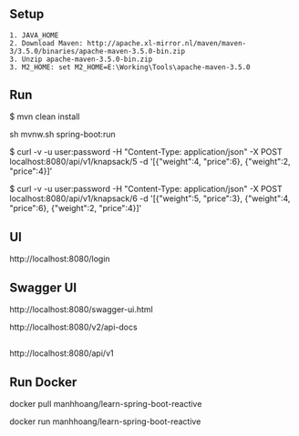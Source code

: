 #

## Setup
    1. JAVA_HOME
    2. Download Maven: http://apache.xl-mirror.nl/maven/maven-3/3.5.0/binaries/apache-maven-3.5.0-bin.zip  
    3. Unzip apache-maven-3.5.0-bin.zip
    3. M2_HOME: set M2_HOME=E:\Working\Tools\apache-maven-3.5.0

## Run

$ mvn clean install

sh mvnw.sh spring-boot:run

$ curl -v -u user:password -H "Content-Type: application/json" -X POST localhost:8080/api/v1/knapsack/5 -d '[{"weight":4, "price":6}, {"weight":2, "price":4}]'

$ curl -v -u user:password -H "Content-Type: application/json" -X POST localhost:8080/api/v1/knapsack/6 -d '[{"weight":5, "price":3}, {"weight":4, "price":6}, {"weight":2, "price":4}]'


## UI
http://localhost:8080/login

## Swagger UI
http://localhost:8080/swagger-ui.html

http://localhost:8080/v2/api-docs

##
http://localhost:8080/api/v1

## Run Docker
docker pull manhhoang/learn-spring-boot-reactive

docker run manhhoang/learn-spring-boot-reactive